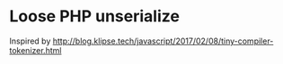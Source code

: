 # Loose PHP unserialize

Inspired by http://blog.klipse.tech/javascript/2017/02/08/tiny-compiler-tokenizer.html
